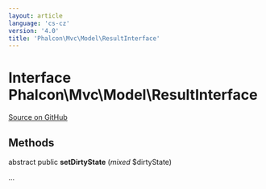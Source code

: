 ```yaml
---
layout: article
language: 'cs-cz'
version: '4.0'
title: 'Phalcon\Mvc\Model\ResultInterface'
---
```

# Interface **Phalcon\Mvc\Model\ResultInterface**

<a href="https://github.com/phalcon/cphalcon/tree/v4.0.0/phalcon/mvc/model/resultinterface.zep" class="btn btn-default btn-sm">Source on GitHub</a>

## Methods

abstract public **setDirtyState** (*mixed* $dirtyState)

...